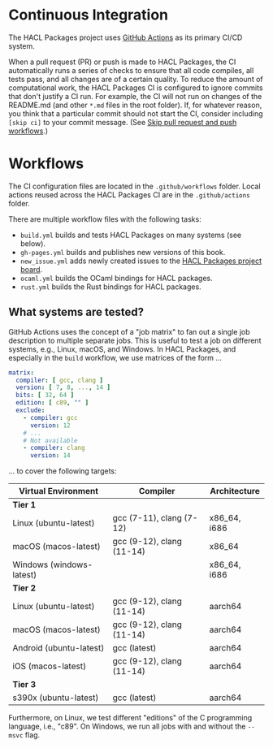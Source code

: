 # Continuous Integration

The HACL Packages project uses [GitHub Actions] as its primary CI/CD system.

When a pull request (PR) or push is made to HACL Packages, the CI automatically runs a series of checks to ensure that all code compiles, all tests pass, and all changes are of a certain quality.
To reduce the amount of computational work, the HACL Packages CI is configured to ignore commits that don't justify a CI run.
For example, the CI will not run on changes of the README.md (and other `*.md` files in the root folder).
If, for whatever reason, you think that a particular commit should not start the CI, consider including `[skip ci]` to your commit message.
(See [Skip pull request and push workflows].)

# Workflows

The CI configuration files are located in the `.github/workflows` folder.
Local actions reused across the HACL Packages CI are in the `.github/actions` folder.

There are multiple workflow files with the following tasks:

* `build.yml` builds and tests HACL Packages on many systems (see below).
* `gh-pages.yml` builds and publishes new versions of this book.
* `new_issue.yml` adds newly created issues to the [HACL Packages project board].
* `ocaml.yml` builds the OCaml bindings for HACL packages.
* `rust.yml` builds the Rust bindings for HACL packages.

## What systems are tested?

GitHub Actions uses the concept of a "job matrix" to fan out a single job description to multiple separate jobs.
This is useful to test a job on different systems, e.g., Linux, macOS, and Windows.
In HACL Packages, and especially in the `build` workflow, we use matrices of the form ...

```yaml
matrix:
  compiler: [ gcc, clang ]
  version: [ 7, 8, ..., 14 ]
  bits: [ 32, 64 ]
  edition: [ c89, "" ]
  exclude:
    - compiler: gcc
      version: 12
    # ...
    # Not available
    - compiler: clang
      version: 14
```

... to cover the following targets:

| Virtual Environment      | Compiler                  | Architecture      |
|--------------------------|---------------------------|-------------------|
| **Tier 1**               |                           |                   |
| Linux (ubuntu-latest)    | gcc (7-11), clang (7-12)  | x86\_64, i686     |
| macOS (macos-latest)     | gcc (9-12), clang (11-14) | x86\_64           |
| Windows (windows-latest) |                           | x86\_64, i686     |
| **Tier 2**               |                           |                   |
| Linux (ubuntu-latest)    | gcc (9-12), clang (11-14) | aarch64           |
| macOS (macos-latest)     | gcc (9-12), clang (11-14) | aarch64           |
| Android (ubuntu-latest)  | gcc (latest)              | aarch64           |
| iOS (macos-latest)       | gcc (9-12), clang (11-14) | aarch64           |
| **Tier 3**               |                           |                   |
| s390x (ubuntu-latest)    | gcc (latest)              | aarch64           |

Furthermore, on Linux, we test different "editions" of the C programming language, i.e., "c89".
On Windows, we run all jobs with and without the `--msvc` flag.

[GitHub Actions]: https://docs.github.com/en/actions
[HACL Packages project board]: https://github.com/orgs/cryspen/projects/1
[Virtual Environment]: https://github.com/actions/virtual-environments
[Skip pull request and push workflows]: https://github.blog/changelog/2021-02-08-github-actions-skip-pull-request-and-push-workflows-with-skip-ci/
